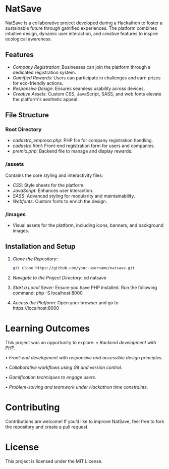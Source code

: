 # NatSave

NatSave is a collaborative project developed during a Hackathon to foster a sustainable future through gamified experiences. The platform combines intuitive design, dynamic user interaction, and creative features to inspire ecological awareness.

## Features

- *Company Registration*: Businesses can join the platform through a dedicated registration system.
- *Gamified Rewards*: Users can participate in challenges and earn prizes for eco-friendly actions.
- *Responsive Design*: Ensures seamless usability across devices.
- *Creative Assets*: Custom CSS, JavaScript, SASS, and web fonts elevate the platform's aesthetic appeal.

## File Structure

### Root Directory
- *cadastro_empresa.php*: PHP file for company registration handling.
- *cadastro.html*: Front-end registration form for users and companies.
- *premio.php*: Backend file to manage and display rewards.

### /assets
Contains the core styling and interactivity files:
- *CSS*: Style sheets for the platform.
- *JavaScript*: Enhances user interaction.
- *SASS*: Advanced styling for modularity and maintainability.
- *Webfonts*: Custom fonts to enrich the design.

### /images
- Visual assets for the platform, including icons, banners, and background images.

## Installation and Setup

1. *Clone the Repository*:
   ```bash
   git clone https://github.com/your-username/natsave.git

2. *Navigate to the Project Directory:*
    cd natsave

3. *Start a Local Sever:*
   Ensure you have PHP installed. Run the following command:
   php -S localhost:8000

4. *Access the Platform:*
   Open your browser and go to https://localhost:8000

# Learning Outcomes

This project was an opportunity to explore:
• *Backend development with PHP.*

• *Front-end development with responsive and accessible design principles.*

• *Collaborative workflows using Git and version control.*

• *Gamification techniques to engage users.*

• *Problem-solving and teamwork under Hackathon time constraints.*

# Contributing

Contributions are welcome! If you’d like to improve NatSave, feel free to fork the repository and create a pull request.

# License

This project is licensed under the MIT License.
   
